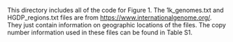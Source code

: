 This directory includes all of the code for Figure 1. 
The 1k_genomes.txt and HGDP_regions.txt files are from https://www.internationalgenome.org/. 
They just contain information on geographic locations of the files. 
The copy number information used in these files can be found in Table S1.

